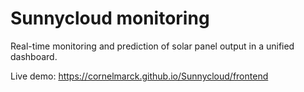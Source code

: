 # Sunnycloud monitoring

 Real-time monitoring and prediction of solar panel output in a unified dashboard.
 
 Live demo: https://cornelmarck.github.io/Sunnycloud/frontend
